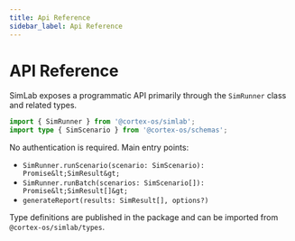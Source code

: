 ```yaml
---
title: Api Reference
sidebar_label: Api Reference
---
```


# API Reference

SimLab exposes a programmatic API primarily through the `SimRunner` class and related types.

```typescript
import { SimRunner } from '@cortex-os/simlab';
import type { SimScenario } from '@cortex-os/schemas';
```

No authentication is required. Main entry points:

- `SimRunner.runScenario(scenario: SimScenario): Promise&lt;SimResult&gt;`
- `SimRunner.runBatch(scenarios: SimScenario[]): Promise&lt;SimResult[]&gt;`
- `generateReport(results: SimResult[], options?)`

Type definitions are published in the package and can be imported from `@cortex-os/simlab/types`.

